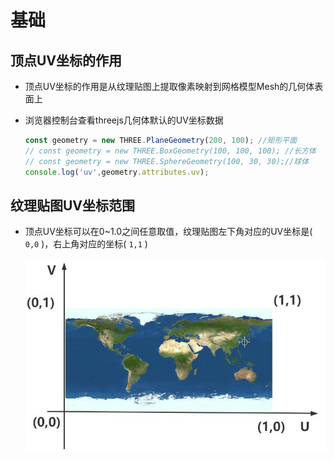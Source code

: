 # 基础

## 顶点UV坐标的作用

+ 顶点UV坐标的作用是从纹理贴图上提取像素映射到网格模型Mesh的几何体表面上

+ 浏览器控制台查看threejs几何体默认的UV坐标数据

  ```js
  const geometry = new THREE.PlaneGeometry(200, 100); //矩形平面
  // const geometry = new THREE.BoxGeometry(100, 100, 100); //长方体
  // const geometry = new THREE.SphereGeometry(100, 30, 30);//球体
  console.log('uv',geometry.attributes.uv);
  ```

## 纹理贴图UV坐标范围

+ 顶点UV坐标可以在0~1.0之间任意取值，纹理贴图左下角对应的UV坐标是( `0,0` )，右上角对应的坐标( `1,1` )

  ![UV坐标](UV坐标.jpg)
